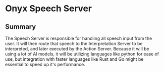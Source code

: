 # Onyx Speech Server

## Summary

The Speech Server is responsible for handling all speech input from the user. It will then route that speech to the Interpretation Server to be interpreted, and later executed by the Action Server. Because it will be using a lot of AI models, it will be utilizing languages like python for ease of use, but integration with faster languages like Rust and Go might be essential to speed up it's performance.
